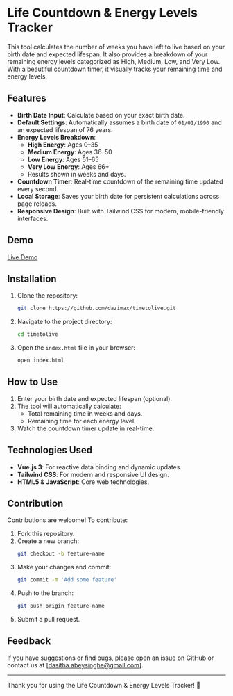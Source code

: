 # Life Countdown & Energy Levels Tracker

This tool calculates the number of weeks you have left to live based on your birth date and expected lifespan. It also provides a breakdown of your remaining energy levels categorized as High, Medium, Low, and Very Low. With a beautiful countdown timer, it visually tracks your remaining time and energy levels.

## Features

- **Birth Date Input**: Calculate based on your exact birth date.
- **Default Settings**: Automatically assumes a birth date of `01/01/1990` and an expected lifespan of 76 years.
- **Energy Levels Breakdown**:
  - **High Energy**: Ages 0–35
  - **Medium Energy**: Ages 36–50
  - **Low Energy**: Ages 51–65
  - **Very Low Energy**: Ages 66+
  - Results shown in weeks and days.
- **Countdown Timer**: Real-time countdown of the remaining time updated every second.
- **Local Storage**: Saves your birth date for persistent calculations across page reloads.
- **Responsive Design**: Built with Tailwind CSS for modern, mobile-friendly interfaces.

## Demo

[Live Demo](https://howlongdoihave.netlify.app)

## Installation

1. Clone the repository:
   ```bash
   git clone https://github.com/dazimax/timetolive.git
   ```
2. Navigate to the project directory:
   ```bash
   cd timetolive
   ```
3. Open the `index.html` file in your browser:
   ```bash
   open index.html
   ```

## How to Use

1. Enter your birth date and expected lifespan (optional).
2. The tool will automatically calculate:
   - Total remaining time in weeks and days.
   - Remaining time for each energy level.
3. Watch the countdown timer update in real-time.

## Technologies Used

- **Vue.js 3**: For reactive data binding and dynamic updates.
- **Tailwind CSS**: For modern and responsive UI design.
- **HTML5 & JavaScript**: Core web technologies.

## Contribution

Contributions are welcome! To contribute:

1. Fork this repository.
2. Create a new branch:
   ```bash
   git checkout -b feature-name
   ```
3. Make your changes and commit:
   ```bash
   git commit -m 'Add some feature'
   ```
4. Push to the branch:
   ```bash
   git push origin feature-name
   ```
5. Submit a pull request.

## Feedback

If you have suggestions or find bugs, please open an issue on GitHub or contact us at [dasitha.abeysinghe@gmail.com].

---

Thank you for using the Life Countdown & Energy Levels Tracker! 🚀
